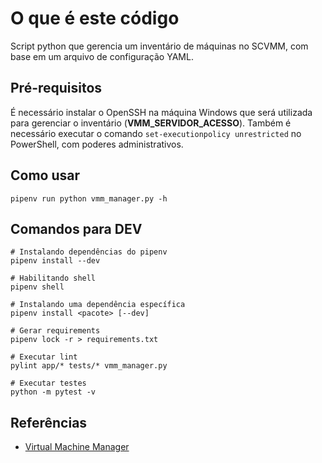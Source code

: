 # O que é este código

Script python que gerencia um inventário de máquinas no SCVMM, com base em um arquivo de configuração YAML.

## Pré-requisitos

É necessário instalar o OpenSSH na máquina Windows que será utilizada para gerenciar o inventário (**VMM_SERVIDOR_ACESSO**). Também é necessário executar o comando `set-executionpolicy unrestricted` no PowerShell, com poderes administrativos.

## Como usar

```shell
pipenv run python vmm_manager.py -h
```

## Comandos para DEV

```shell
# Instalando dependências do pipenv
pipenv install --dev

# Habilitando shell
pipenv shell

# Instalando uma dependência específica
pipenv install <pacote> [--dev]

# Gerar requirements
pipenv lock -r > requirements.txt

# Executar lint
pylint app/* tests/* vmm_manager.py

# Executar testes
python -m pytest -v
```

## Referências

- [Virtual Machine Manager](https://docs.microsoft.com/en-us/powershell/module/virtualmachinemanager/?view=systemcenter-ps-2019)
